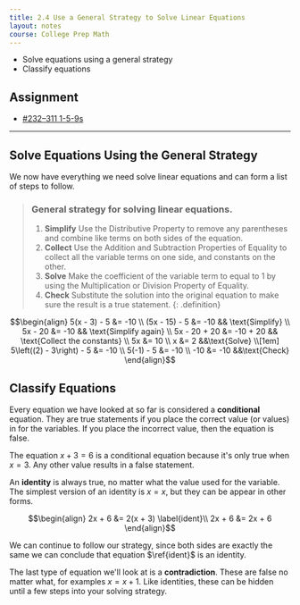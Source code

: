 ```yaml
---
title: 2.4 Use a General Strategy to Solve Linear Equations
layout: notes
course: College Prep Math
---
```


- Solve equations using a general strategy
- Classify equations

## Assignment

- [#232–311 1-5-9s](https://openstax.org/books/elementary-algebra-2e/pages/2-4-use-a-general-strategy-to-solve-linear-equations#fs-id1166503104513)

---

## Solve Equations Using the General Strategy

We now have everything we need solve linear equations and can form a list of steps to follow.

> ### General strategy for solving linear equations.
>
> 1. **Simplify** Use the Distributive Property to remove any parentheses and combine like terms on both sides of the equation.
> 2. **Collect** Use the Addition and Subtraction Properties of Equality to collect all the variable terms on one side, and constants on the other.
> 4. **Solve** Make the coefficient of the variable term to equal to 1 by using the Multiplication or Division Property of Equality.
> 5. **Check** Substitute the solution into the original equation to make sure the result is a true statement.
{: .definition}

$$\begin{align}
5(x - 3) - 5 &= -10 \\
(5x - 15) - 5 &= -10 && \text{Simplify} \\
5x - 20 &= -10 && \text{Simplify again} \\
5x - 20 + 20 &= -10 + 20 && \text{Collect the constants} \\
5x &= 10 \\
x &= 2 &&\text{Solve} \\[1em]
5\left((2) - 3\right) - 5 &= -10 \\
5(-1) - 5 &= -10 \\
-10 &= -10 &&\text{Check}
\end{align}$$

## Classify Equations

Every equation we have looked at so far is considered a **conditional** equation. They are true statements if you place the correct value (or values) in for the variables. If you place the incorrect value, then the equation is false.

The equation ${x+3=6}$ is a conditional equation because it's only true when $x=3$. Any other value results in a false statement.

An **identity** is always true, no matter what the value used for the variable. The simplest version of an identity is $x=x$, but they can be appear in other forms.

$$\begin{align}
2x + 6 &= 2(x + 3) \label{ident}\\
2x + 6 &= 2x + 6
\end{align}$$

We can continue to follow our strategy, since both sides are exactly the same we can conclude that equation $\ref{ident}$ is an identity.

The last type of equation we'll look at is a **contradiction**. These are false no matter what, for examples ${x = x + 1}$. Like identities, these can be hidden until a few steps into your solving strategy.
